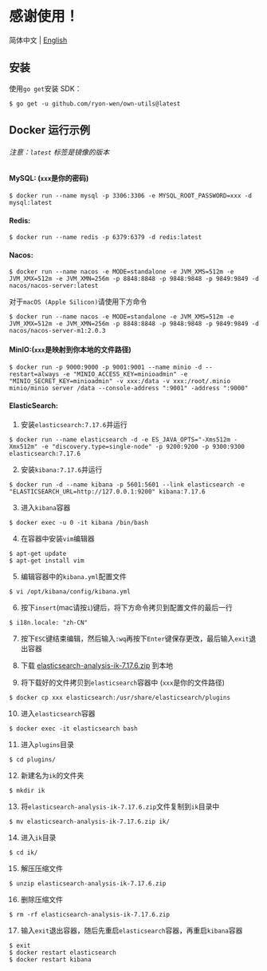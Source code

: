 # 感谢使用！

简体中文 | [English](https://github.com/ryon-wen/own-utils/blob/main/README.md)

## 安装

使用`go get`安装 SDK：

```shell
$ go get -u github.com/ryon-wen/own-utils@latest
```

## Docker 运行示例
###### 注意：`latest` 标签是镜像的版本

#### MySQL: (`xxx`是你的密码)

```shell
$ docker run --name mysql -p 3306:3306 -e MYSQL_ROOT_PASSWORD=xxx -d mysql:latest
```

#### Redis:

```shell
$ docker run --name redis -p 6379:6379 -d redis:latest
```

#### Nacos:
```shell
$ docker run --name nacos -e MODE=standalone -e JVM_XMS=512m -e JVM_XMX=512m -e JVM_XMN=256m -p 8848:8848 -p 9848:9848 -p 9849:9849 -d nacos/nacos-server:latest
```
对于`macOS (Apple Silicon)`请使用下方命令
```shell
$ docker run --name nacos -e MODE=standalone -e JVM_XMS=512m -e JVM_XMX=512m -e JVM_XMN=256m -p 8848:8848 -p 9848:9848 -p 9849:9849 -d nacos/nacos-server-m1:2.0.3
```

#### MinIO:(`xxx`是映射到你本地的文件路径)
```shell
$ docker run -p 9000:9000 -p 9001:9001 --name minio -d --restart=always -e "MINIO_ACCESS_KEY=minioadmin" -e "MINIO_SECRET_KEY=minioadmin" -v xxx:/data -v xxx:/root/.minio minio/minio server /data --console-address ":9001" -address ":9000"
```

#### ElasticSearch:
1. 安装`elasticsearch:7.17.6`并运行
```shell
$ docker run --name elasticsearch -d -e ES_JAVA_OPTS="-Xms512m -Xmx512m" -e "discovery.type=single-node" -p 9200:9200 -p 9300:9300 elasticsearch:7.17.6
```
2. 安装`kibana:7.17.6`并运行
```shell
$ docker run -d --name kibana -p 5601:5601 --link elasticsearch -e "ELASTICSEARCH_URL=http://127.0.0.1:9200" kibana:7.17.6
```
3. 进入`kibana`容器
```shell
$ docker exec -u 0 -it kibana /bin/bash
```
4. 在容器中安装`vim`编辑器
```shell
$ apt-get update
$ apt-get install vim
```
5. 编辑容器中的`kibana.yml`配置文件
```shell
$ vi /opt/kibana/config/kibana.yml
```
6. 按下`insert`(mac请按`i`)键后，将下方命令拷贝到配置文件的最后一行
```shell
$ i18n.locale: "zh-CN"
```
7. 按下`ESC`键结束编辑，然后输入`:wq`再按下`Enter`键保存更改，最后输入`exit`退出容器

8. 下载 [elasticsearch-analysis-ik-7.17.6.zip](https://share.feijipan.com/s/3SUofVC7) 到本地

9. 将下载好的文件拷贝到`elasticsearch`容器中
   (`xxx`是你的文件路径)
```shell
$ docker cp xxx elasticsearch:/usr/share/elasticsearch/plugins
```

10. 进入`elasticsearch`容器
```shell
$ docker exec -it elasticsearch bash
```

11. 进入`plugins`目录
```shell
$ cd plugins/
```

12. 新建名为`ik`的文件夹
```shell
$ mkdir ik
```

13. 将`elasticsearch-analysis-ik-7.17.6.zip`文件复制到`ik`目录中
```shell
$ mv elasticsearch-analysis-ik-7.17.6.zip ik/
```

14. 进入`ik`目录
```shell
$ cd ik/
```

15. 解压压缩文件
```shell
$ unzip elasticsearch-analysis-ik-7.17.6.zip
```

16. 删除压缩文件
```shell
$ rm -rf elasticsearch-analysis-ik-7.17.6.zip
```

17. 输入`exit`退出容器，随后先重启`elasticsearch`容器，再重启`kibana`容器
```shell
$ exit
$ docker restart elasticsearch
$ docker restart kibana
```